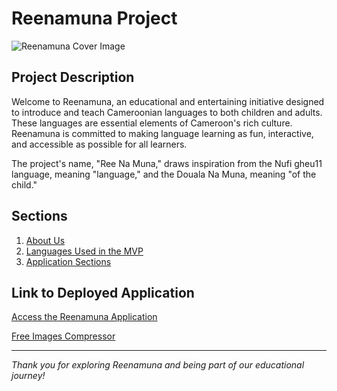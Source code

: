 # Reenamuna Project

![Reenamuna Cover Image](https://github.com/noungajo/reenamouna/assets/74459608/660a74a2-9d59-46ec-bcb0-1d00c37ad686)

## Project Description

Welcome to Reenamuna, an educational and entertaining initiative designed to introduce and teach Cameroonian languages to both children and adults. These languages are essential elements of Cameroon's rich culture. Reenamuna is committed to making language learning as fun, interactive, and accessible as possible for all learners.

The project's name, "Ree Na Muna," draws inspiration from the Nufi gheu11 language, meaning "language," and the Douala Na Muna, meaning "of the child."

## Sections

1. [About Us](a_propos.md) <!-- Explore our mission and objectives -->
2. [Languages Used in the MVP](langues_utilisees.md) <!-- Discover specific languages and associated regions -->
3. [Application Sections](section_application.md) <!-- Dive into our various educational sections -->

## Link to Deployed Application

[Access the Reenamuna Application](lien_application_deployee) <!-- Experience Reenamuna -->

[Free Images Compressor](https://imagecompressor.com/) <!-- Use this tool to compress your images -->

---

*Thank you for exploring Reenamuna and being part of our educational journey!*

